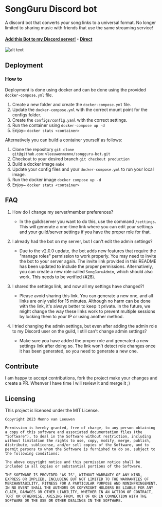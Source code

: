 # SongGuru Discord bot

A discord bot that converts your song links to a universal format. No longer limited to sharing music with friends that use the same streaming service!
#### [Add this Bot to my Discord server!](https://discord.ly/songguru) - [Direct](https://discord.com/api/oauth2/authorize?client_id=860899901020700684&permissions=689610975232&scope=bot)

![alt text](https://github.com/vleeuwenmenno/songguru-bot/raw/develop/images/preview.png)


## Deployment

### How to
Deployment is done using docker and can be done using the provided `docker-compose.yml` file.

1. Create a new folder and create the `docker-compose.yml` file.
2. Update the `docker-compose.yml` with the correct mount point for the configs folder.
3. Create the `configs/config.yaml` with the correct settings.
4. Run the container using `docker-compose up -d`
5. Enjoy~ `docker stats <container>`

Alternatively you can build a container yourself as follows:

1. Clone the repository `git clone git@github.com:vleeuwenmenno/songguru-bot.git`
2. Checkout to your desired branch `git checkout production`
3. Build a docker image `make`
4. Update your config files and your `docker-compose.yml` to run your local image.
5. Run the docker image `docker compose up -d`
6. Enjoy~ `docker stats <container>`

## FAQ

1. How do I change my server/member preferences?
   - In the guild/server you want to do this, use the command `/settings`. This will generate a one-time link where you can edit your settings and your guild/server settings if you have the proper role for that.

2. I already had the bot on my server, but I can't edit the admin settings?
   - Due to the v2.0.0 update, the bot adds new features that require the "manage roles" permission to work properly. You may need to invite the bot to your server again. The invite link provided in this README has been updated to include the proper permissions. Alternatively, you can create a new role called `SongGuruAdmin`, which should also work. This needs to be verified (#28).

3. I shared the settings link, and now all my settings have changed?!
   - Please avoid sharing this link. You can generate a new one, and all links are only valid for 15 minutes. Although no harm can be done with the link, it's always better to keep it private. In the future, we might change the way these links work to prevent multiple sessions by locking them to your IP or using another method.

4. I tried changing the admin settings, but even after adding the admin role to my Discord user on the guild, I still can't change admin settings?
   - Make sure you have added the proper role and generated a new settings link after doing so. The link won't detect role changes once it has been generated, so you need to generate a new one.

## Contribute

I am happy to accept contributions, fork the project make your changes and create a PR. Whenver I have time I will review it and merge it ;)

## Licensing

This project is licensed under the MIT License.

```
Copyright 2023 Menno van Leeuwen

Permission is hereby granted, free of charge, to any person obtaining a copy of this software and associated documentation files (the "Software"), to deal in the Software without restriction, including without limitation the rights to use, copy, modify, merge, publish, distribute, sublicense, and/or sell copies of the Software, and to permit persons to whom the Software is furnished to do so, subject to the following conditions:

The above copyright notice and this permission notice shall be included in all copies or substantial portions of the Software.

THE SOFTWARE IS PROVIDED "AS IS", WITHOUT WARRANTY OF ANY KIND, EXPRESS OR IMPLIED, INCLUDING BUT NOT LIMITED TO THE WARRANTIES OF MERCHANTABILITY, FITNESS FOR A PARTICULAR PURPOSE AND NONINFRINGEMENT. IN NO EVENT SHALL THE AUTHORS OR COPYRIGHT HOLDERS BE LIABLE FOR ANY CLAIM, DAMAGES OR OTHER LIABILITY, WHETHER IN AN ACTION OF CONTRACT, TORT OR OTHERWISE, ARISING FROM, OUT OF OR IN CONNECTION WITH THE SOFTWARE OR THE USE OR OTHER DEALINGS IN THE SOFTWARE.
```
